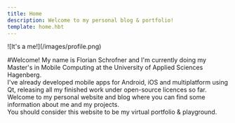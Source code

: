 ```yaml
---
title: Home
description: Welcome to my personal blog & portfolio!
template: home.hbt
---
```


<p/>
![It's a me!](/images/profile.png)

#Welcome!
My name is Florian Schrofner and I'm currently doing my Master's in Mobile Computing at the University of Applied Sciences Hagenberg.  
I've already developed mobile apps for Android, iOS and multiplatform using Qt, releasing all my finished work under open-source licences so far.  
Welcome to my personal website and blog where you can find some information about me and my projects.  
You should consider this website to be my virtual portfolio & playground.  

<a href="https://www.facebook.com/florian.schrofner" target="_blank" class="icons">
  <i class="fa fa-facebook-square fa-3x" id="fb-icon"></i>
</a>
<a href="https://twitter.com/fschrofner" target="_blank" class="icons">
  <i class="fa fa-twitter-square fa-3x" id="tw-icon" style="margin-left:1rem"></i>
</a>
<a href="https://bitbucket.org/FlorianSchrofner" target="_blank" class="icons">
  <i class="fa fa-bitbucket-square fa-3x"  id="bb-icon" style="margin-left:1rem"></i>
</a>
